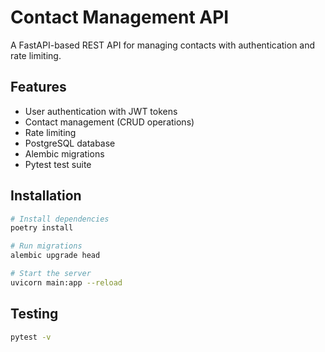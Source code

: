 # Contact Management API

A FastAPI-based REST API for managing contacts with authentication and rate limiting.

## Features

- User authentication with JWT tokens
- Contact management (CRUD operations)
- Rate limiting
- PostgreSQL database
- Alembic migrations
- Pytest test suite

## Installation

```bash
# Install dependencies
poetry install

# Run migrations
alembic upgrade head

# Start the server
uvicorn main:app --reload
```

## Testing

```bash
pytest -v
``` 